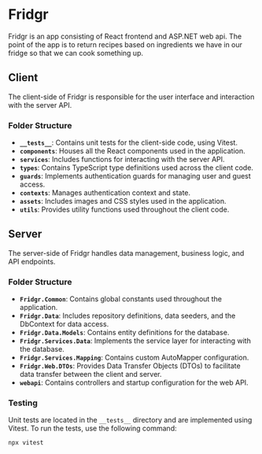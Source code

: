 # Fridgr

Fridgr is an app consisting of React frontend and ASP.NET web api. The point of the app is to return recipes based on ingredients we have in our fridge so that we can cook something up.

## Client

The client-side of Fridgr is responsible for the user interface and interaction with the server API.

### Folder Structure

- **`__tests__`**: Contains unit tests for the client-side code, using Vitest.
- **`components`**: Houses all the React components used in the application.
- **`services`**: Includes functions for interacting with the server API.
- **`types`**: Contains TypeScript type definitions used across the client code.
- **`guards`**: Implements authentication guards for managing user and guest access.
- **`contexts`**: Manages authentication context and state.
- **`assets`**: Includes images and CSS styles used in the application.
- **`utils`**: Provides utility functions used throughout the client code.

## Server

The server-side of Fridgr handles data management, business logic, and API endpoints.

### Folder Structure

- **`Fridgr.Common`**: Contains global constants used throughout the application.
- **`Fridgr.Data`**: Includes repository definitions, data seeders, and the DbContext for data access.
- **`Fridgr.Data.Models`**: Contains entity definitions for the database.
- **`Fridgr.Services.Data`**: Implements the service layer for interacting with the database.
- **`Fridgr.Services.Mapping`**: Contains custom AutoMapper configuration.
- **`Fridgr.Web.DTOs`**: Provides Data Transfer Objects (DTOs) to facilitate data transfer between the client and server.
- **`webapi`**: Contains controllers and startup configuration for the web API.

### Testing

Unit tests are located in the `__tests__` directory and are implemented using Vitest. To run the tests, use the following command:

```
npx vitest
```
